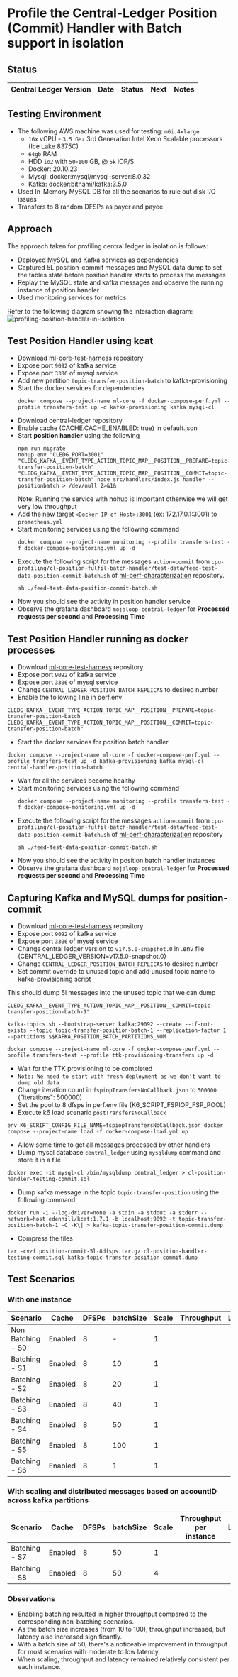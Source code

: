 # Profile the Central-Ledger Position (Commit) Handler with Batch support in isolation

## Status

| Central Ledger Version |  Date  | Status  | Next  | Notes  |
|---|---|---|---|---|


## Testing Environment
- The following AWS machine was used for testing: `m6i.4xlarge`
  - `16x` vCPU - `3.5 GHz` 3rd Generation Intel Xeon Scalable processors (Ice Lake 8375C)
  - `64gb` RAM
  - HDD `io2` with `50`-`100` GB, @ `5k` iOP/S
  - Docker: 20.10.23
  - Mysql: docker:mysql/mysql-server:8.0.32
  - Kafka: docker:bitnami/kafka:3.5.0
- Used In-Memory MySQL DB for all the scenarios to rule out disk I/O issues
- Transfers to 8 random DFSPs as payer and payee

## Approach
The approach taken for profiling central ledger in isolation is follows:
- Deployed MySQL and Kafka services as dependencies
- Captured 5L position-commit messages and MySQL data dump to set the tables state before position handler starts to process the messages
- Replay the MySQL state and kafka messages and observe the running instance of position handler
- Used monitoring services for metrics

Refer to the following diagram showing the interaction diagram:
![profiling-position-handler-in-isolation](assets/images/profiling-position-handler-in-isolation.drawio.png)

## Test Position Handler using kcat
- Download [ml-core-test-harness](https://github.com/mojaloop/ml-core-test-harness) repository
- Expose port `9092` of kafka service
- Expose port `3306` of mysql service
- Add new partition `topic-transfer-position-batch` to kafka-provisioning
- Start the docker services for dependencies
  ```
  docker compose --project-name ml-core -f docker-compose-perf.yml --profile transfers-test up -d kafka-provisioning kafka mysql-cl
  ```
- Download central-ledger repository
- Enable cache (CACHE.CACHE_ENABLED: true) in default.json
- Start **position handler** using the following
  ```
  npm run migrate
  nohup env "CLEDG_PORT=3001" "CLEDG_KAFKA__EVENT_TYPE_ACTION_TOPIC_MAP__POSITION__PREPARE=topic-transfer-position-batch" "CLEDG_KAFKA__EVENT_TYPE_ACTION_TOPIC_MAP__POSITION__COMMIT=topic-transfer-position-batch" node src/handlers/index.js handler --positionbatch > /dev/null 2>&1&
  ```
  Note: Running the service with nohup is important otherwise we will get very low throughput
- Add the new target `<Docker IP of Host>:3001` (ex: 172.17.0.1:3001) to `prometheus.yml`
- Start monitoring services using the following command
  ```
  docker compose --project-name monitoring --profile transfers-test -f docker-compose-monitoring.yml up -d
  ```
- Execute the following script for the messages `action=commit` from `cpu-profiling/cl-position-fulfil-batch-handler/test-data/feed-test-data-position-commit-batch.sh` of [ml-perf-characterization](https://github.com/mojaloop/ml-perf-characterization.git) repository.
  ```
  sh ./feed-test-data-position-commit-batch.sh
  ```
- Now you should see the activity in position handler service
- Observe the grafana dashboard `mojaloop-central-ledger` for **Processed requests per second** and **Processing Time**

## Test Position Handler running as docker processes
- Download [ml-core-test-harness](https://github.com/mojaloop/ml-core-test-harness) repository
- Expose port `9092` of kafka service
- Expose port `3306` of mysql service
- Change `CENTRAL_LEDGER_POSITION_BATCH_REPLICAS` to desired number
- Enable the following line in perf.env
```
CLEDG_KAFKA__EVENT_TYPE_ACTION_TOPIC_MAP__POSITION__PREPARE=topic-transfer-position-batch
CLEDG_KAFKA__EVENT_TYPE_ACTION_TOPIC_MAP__POSITION__COMMIT=topic-transfer-position-batch"
```
- Start the docker services for position batch handler
```
docker compose --project-name ml-core -f docker-compose-perf.yml --profile transfers-test up -d kafka-provisioning kafka mysql-cl central-handler-position-batch
```
- Wait for all the services become healthy
- Start monitoring services using the following command
  ```
  docker compose --project-name monitoring --profile transfers-test -f docker-compose-monitoring.yml up -d
  ```
- Execute the following script for the messages `action=commit` from `cpu-profiling/cl-position-fulfil-batch-handler/test-data/feed-test-data-position-commit-batch.sh` of [ml-perf-characterization](https://github.com/mojaloop/ml-perf-characterization.git) repository
  ```
  sh ./feed-test-data-position-commit-batch.sh
  ```
- Now you should see the activity in position batch handler instances
- Observe the grafana dashboard `mojaloop-central-ledger` for **Processed requests per second** and **Processing Time**

## Capturing Kafka and MySQL dumps for position-commit
- Download [ml-core-test-harness](https://github.com/mojaloop/ml-core-test-harness) repository
- Expose port `9092` of kafka service
- Expose port `3306` of mysql service
- Change central ledger version to `v17.5.0-snapshot.0` in .env file (CENTRAL_LEDGER_VERSION=v17.5.0-snapshot.0)
- Change `CENTRAL_LEDGER_POSITION_BATCH_REPLICAS` to desired number
- Set commit override to unused topic and add unused topic name to kafka-provisioning script

This should dump 5l messages into the unused topic that we can dump
```
CLEDG_KAFKA__EVENT_TYPE_ACTION_TOPIC_MAP__POSITION__COMMIT=topic-transfer-position-batch-1"
```
```
kafka-topics.sh --bootstrap-server kafka:29092 --create --if-not-exists --topic topic-transfer-position-batch-1 --replication-factor 1 --partitions $$KAFKA_POSITION_BATCH_PARTITIONS_NUM
```
```
docker compose --project-name ml-core -f docker-compose-perf.yml --profile transfers-test --profile ttk-provisioning-transfers up -d
```
- Wait for the TTK provisioning to be completed
- `Note: We need to start with fresh deployment as we don't want to dump old data`
- Change iteration count in `fspiopTransfersNoCallback.json` to `500000` ("iterations": 500000)
- Set the pool to 8 dfsps in perf.env file (K6_SCRIPT_FSPIOP_FSP_POOL)
- Execute k6 load scenario `postTransfersNoCallback`
```
env K6_SCRIPT_CONFIG_FILE_NAME=fspiopTransfersNoCallback.json docker compose --project-name load -f docker-compose-load.yml up
```
- Allow some time to get all messages processed by other handlers
- Dump mysql database `central_ledger` using `mysqldump` command and store it in a file
```
docker exec -it mysql-cl /bin/mysqldump central_ledger > cl-position-handler-testing-commit.sql
```
- Dump kafka message in the topic `topic-transfer-position` using the following command
```
docker run -i --log-driver=none -a stdin -a stdout -a stderr --network=host edenhill/kcat:1.7.1 -b localhost:9092 -t topic-transfer-position-batch-1 -C -K\| > kafka-topic-transfer-position-commit.dump
```
- Compress the files
```
tar -cvzf position-commit-5l-8dfsps.tar.gz cl-position-handler-testing-commit.sql kafka-topic-transfer-position-commit.dump
```

## Test Scenarios

### With one instance

| Scenario           | Cache    | DFSPs   | batchSize | Scale   | Throughput   | Latency  |
|--------------------|----------|---------|-----------|---------|--------------|----------|
| Non Batching - S0  | Enabled  | 8       | -         | 1       |     |    |
| Batching - S1     | Enabled  | 8       | 10        | 1       |     |    |
| Batching - S2     | Enabled  | 8       | 20        | 1       |   |    |
| Batching - S3     | Enabled  | 8       | 40        | 1       |   |    |
| Batching - S4     | Enabled  | 8       | 50        | 1       |   |    |
| Batching - S5     | Enabled  | 8       | 100       | 1       |   |    |
| Batching - S6     | Enabled  | 8       | 1         | 1       |     |    |

### With scaling and distributed messages based on accountID across kafka partitions

| Scenario           | Cache    | DFSPs   | batchSize | Scale   | Throughput per instance | Latency  |
|--------------------|----------|---------|-----------|---------|-------------------------|----------|
| Batching - S7     | Enabled  | 8       | 50        | 1       |              |    |
| Batching - S8     | Enabled  | 8       | 50        | 4       |              |    |


### Observations
- Enabling batching resulted in higher throughput compared to the corresponding non-batching scenarios.
- As the batch size increases (from 10 to 100), throughput increased, but latency also increased significantly.
- With a batch size of 50, there's a noticeable improvement in throughput for most scenarios with moderate to low latency.
- When scaling, throughput and latency remained relatively consistent per each instance.
